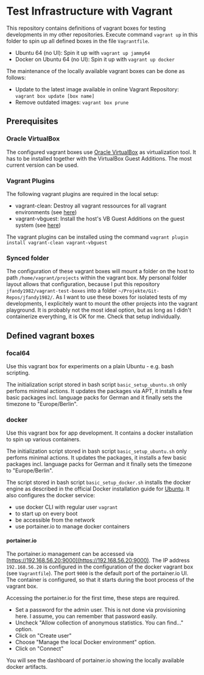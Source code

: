 # Test Infrastructure with Vagrant

This repository contains definitions of vagrant boxes for testing developments in my other repositories. Execute command `vagrant up` in this folder to spin up all defined boxes in the file `Vagrantfile`.

- Ubuntu 64 (no UI): Spin it up with `vagrant up jammy64`
- Docker on Ubuntu 64 (no UI): Spin it up with `vagrant up docker`

The maintenance of the locally available vagrant boxes can be done as follows:

- Update to the latest image available in online Vagrant Repository: `vagrant box update [box name]`
- Remove outdated images: `vagrant box prune`

## Prerequisites

### Oracle VirtualBox

The configured vagrant boxes use [Oracle VirtualBox](https://www.virtualbox.org) as virtualization tool. It has to be installed together with the VirtualBox Guest Additions. The most current version can be used.

### Vagrant Plugins

The following vagrant plugins are required in the local setup:

- vagrant-clean: Destroy all vagrant ressources for all vagrant environments (see [here](https://github.com/mspaulding06/vagrant-clean))
- vagrant-vbguest: Install the host's VB Guest Additions on the guest system (see [here](https://github.com/dotless-de/vagrant-vbguest))

The vagrant plugins can be installed using the command `vagrant plugin install vagrant-clean vagrant-vbguest`

### Synced folder

The configuration of these vagrant boxes will mount a folder on the host to path `/home/vagrant/projects` within the vagrant box. My personal folder layout allows that configuration, because I put this repository `jfandy1982/vagrant-test-boxes` into a folder `~/Projekte/Git-Repos/jfandy1982/`. As I want to use these boxes for isolated tests of my developments, I explicitely want to mount the other projects into the vagrant playground. It is probably not the most ideal option, but as long as I didn't containerize everything, it is OK for me. Check that setup individually.

## Defined vagrant boxes

### focal64

Use this vagrant box for experiments on a plain Ubuntu - e.g. bash scripting.

The initialization script stored in bash script `basic_setup_ubuntu.sh` only perfoms minimal actions. It updates the packages via APT, it installs a few basic packages incl. language packs for German and it finally sets the timezone to "Europe/Berlin".

### docker

Use this vagrant box for app development. It contains a docker installation to spin up various containers.

The initialization script stored in bash script `basic_setup_ubuntu.sh` only perfoms minimal actions. It updates the packages, it installs a few basic packages incl. language packs for German and it finally sets the timezone to "Europe/Berlin".

The script stored in bash script `basic_setup_docker.sh` installs the docker engine as described in the official Docker installation guide for [Ubuntu](https://docs.docker.com/engine/install/ubuntu/). It also configures the docker service:

- use docker CLI with regular user `vagrant`
- to start up on every boot
- be accessible from the network
- use portainer.io to manage docker containers

#### portainer.io

The portainer.io management can be accessed via [https://192.168.56.20:9000](https://192.168.56.20:9000). The IP address `192.168.56.20` is configured in the configuration of the docker vagrant box (see `Vagrantfile`). The port `9000` is the default port of the portainer.io UI. The container is configured, so that it starts during the boot process of the vagrant box.

Accessing the portainer.io for the first time, these steps are required.

- Set a password for the admin user. This is not done via provisioning here. I assume, you can remember that password easily.
- Uncheck "Allow collection of anonymous statistics. You can find..." option.
- Click on "Create user"
- Choose "Manage the local Docker environment" option.
- Click on "Connect"

You will see the dashboard of portainer.io showing the locally available docker artifacts.
